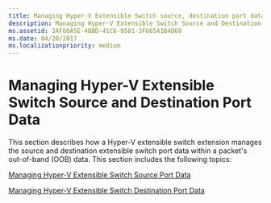 ```yaml
---
title: Managing Hyper-V Extensible Switch source, destination port data
description: Managing Hyper-V Extensible Switch Source and Destination Port Data
ms.assetid: 2AF60A5E-4BBD-41C6-9581-3F665A1B4D69
ms.date: 04/20/2017
ms.localizationpriority: medium
---
```


# Managing Hyper-V Extensible Switch Source and Destination Port Data


This section describes how a Hyper-V extensible switch extension manages the source and destination extensible switch port data within a packet's out-of-band (OOB) data. This section includes the following topics:

[Managing Hyper-V Extensible Switch Source Port Data](managing-hyper-v-extensible-switch-source-port-data.md)

[Managing Hyper-V Extensible Switch Destination Port Data](managing-hyper-v-extensible-switch-destination-port-data.md)

 

 





